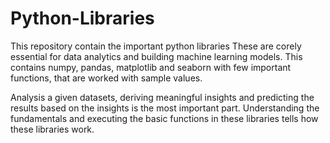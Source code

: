 # Python-Libraries
This repository contain the important python libraries
These are corely essential for data analytics and building machine learning models. This contains numpy, pandas, matplotlib and seaborn with few important functions, that are worked with sample values.

Analysis a given datasets, deriving meaningful insights and predicting the results based on the insights is the most important part. Understanding the fundamentals and executing the basic functions in these libraries tells how these libraries work.
